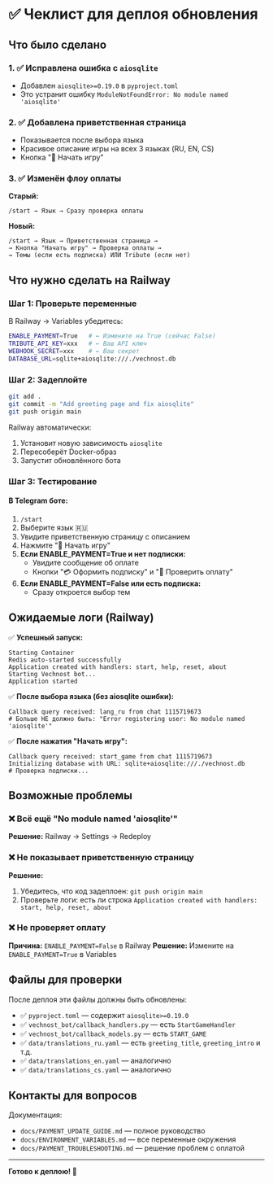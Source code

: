 # ✅ Чеклист для деплоя обновления

## Что было сделано

### 1. ✅ Исправлена ошибка с `aiosqlite`
- Добавлен `aiosqlite>=0.19.0` в `pyproject.toml`
- Это устранит ошибку `ModuleNotFoundError: No module named 'aiosqlite'`

### 2. ✅ Добавлена приветственная страница
- Показывается после выбора языка
- Красивое описание игры на всех 3 языках (RU, EN, CS)
- Кнопка "🚀 Начать игру"

### 3. ✅ Изменён флоу оплаты
**Старый:**
```
/start → Язык → Сразу проверка оплаты
```

**Новый:**
```
/start → Язык → Приветственная страница →
→ Кнопка "Начать игру" → Проверка оплаты →
→ Темы (если есть подписка) ИЛИ Tribute (если нет)
```

## Что нужно сделать на Railway

### Шаг 1: Проверьте переменные
В Railway → Variables убедитесь:
```bash
ENABLE_PAYMENT=True   # ← Измените на True (сейчас False)
TRIBUTE_API_KEY=xxx   # ← Ваш API ключ
WEBHOOK_SECRET=xxx    # ← Ваш секрет
DATABASE_URL=sqlite+aiosqlite:///./vechnost.db
```

### Шаг 2: Задеплойте
```bash
git add .
git commit -m "Add greeting page and fix aiosqlite"
git push origin main
```

Railway автоматически:
1. Установит новую зависимость `aiosqlite`
2. Пересоберёт Docker-образ
3. Запустит обновлённого бота

### Шаг 3: Тестирование

#### В Telegram боте:
1. `/start`
2. Выберите язык 🇷🇺
3. Увидите приветственную страницу с описанием
4. Нажмите "🚀 Начать игру"
5. **Если ENABLE_PAYMENT=True и нет подписки:**
   - Увидите сообщение об оплате
   - Кнопки "💳 Оформить подписку" и "🔄 Проверить оплату"
6. **Если ENABLE_PAYMENT=False или есть подписка:**
   - Сразу откроется выбор тем

## Ожидаемые логи (Railway)

✅ **Успешный запуск:**
```
Starting Container
Redis auto-started successfully
Application created with handlers: start, help, reset, about
Starting Vechnost bot...
Application started
```

✅ **После выбора языка (без aiosqlite ошибки):**
```
Callback query received: lang_ru from chat 1115719673
# Больше НЕ должно быть: "Error registering user: No module named 'aiosqlite'"
```

✅ **После нажатия "Начать игру":**
```
Callback query received: start_game from chat 1115719673
Initializing database with URL: sqlite+aiosqlite:///./vechnost.db
# Проверка подписки...
```

## Возможные проблемы

### ❌ Всё ещё "No module named 'aiosqlite'"
**Решение:** Railway → Settings → Redeploy

### ❌ Не показывает приветственную страницу
**Решение:**
1. Убедитесь, что код задеплоен: `git push origin main`
2. Проверьте логи: есть ли строка `Application created with handlers: start, help, reset, about`

### ❌ Не проверяет оплату
**Причина:** `ENABLE_PAYMENT=False` в Railway
**Решение:** Измените на `ENABLE_PAYMENT=True` в Variables

## Файлы для проверки

После деплоя эти файлы должны быть обновлены:
- ✅ `pyproject.toml` — содержит `aiosqlite>=0.19.0`
- ✅ `vechnost_bot/callback_handlers.py` — есть `StartGameHandler`
- ✅ `vechnost_bot/callback_models.py` — есть `START_GAME`
- ✅ `data/translations_ru.yaml` — есть `greeting_title`, `greeting_intro` и т.д.
- ✅ `data/translations_en.yaml` — аналогично
- ✅ `data/translations_cs.yaml` — аналогично

## Контакты для вопросов

Документация:
- `docs/PAYMENT_UPDATE_GUIDE.md` — полное руководство
- `docs/ENVIRONMENT_VARIABLES.md` — все переменные окружения
- `docs/PAYMENT_TROUBLESHOOTING.md` — решение проблем с оплатой

---

**Готово к деплою! 🚀**

